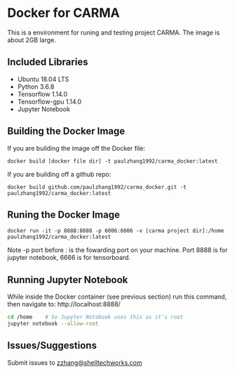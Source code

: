 # Docker for CARMA

This is a environment for runing and testing project CARMA. The image is about 2GB large.

## Included Libraries
- Ubuntu 18.04 LTS
- Python 3.6.8
- Tensorflow 1.14.0
- Tensorflow-gpu 1.14.0
- Jupyter Notebook

## Building the Docker Image
If you are building the image off the Docker file:
```
docker build [docker file dir] -t paulzhang1992/carma_docker:latest
```
If you are building off a github repo:
```
docker build github.com/paulzhang1992/carma_docker.git -t paulzhang1992/carma_docker:latest
```

## Runing the Docker Image
```
docker run -it -p 8888:8888 -p 6006:6006 -v [carma project dir]:/home paulzhang1992/carma_docker:latest
```
Note -p port before : is the fowarding port on your machine. Port 8888 is for jupyter notebook, 6666 is for tensorboard.

## Running Jupyter Notebook
While inside the Docker container (see previous section) run this command, then navigate to: http://localhost:8888/

```bash
cd /home    # So Jupyter Notebook uses this as it's root
jupyter notebook --allow-root
```

## Issues/Suggestions
Submit issues to zzhang@shelltechworks.com
